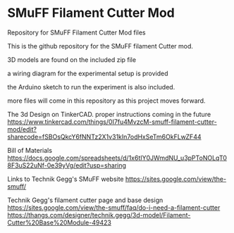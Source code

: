 # SMuFF Filament Cutter Mod
Repository for SMuFF Filament Cutter Mod files

This is the github repository for the SMuFF filament Cutter mod.

3D models are found on the included zip file

a wiring diagram for the experimental setup is provided

the Arduino sketch to run the experiment is also included.

more files will come in this repository as this project moves forward.

The 3d Design on TinkerCAD. proper instructions coming in the future
https://www.tinkercad.com/things/0I7fu4MvzcM-smuff-filament-cutter-mod/edit?sharecode=fSBOsQkcY6fNNTz2X1v31kIn7odHxSeTm6OkFLwZF44

Bill of Materials
https://docs.google.com/spreadsheets/d/1x6tIY0JWmdNU_u3pPToNOLqT08F3uS22uNf-0e39yVg/edit?usp=sharing

Links to Technik Gegg's SMuFF website
https://sites.google.com/view/the-smuff/

Technik Gegg's filament cutter page and base design
https://sites.google.com/view/the-smuff/faq/do-i-need-a-filament-cutter
https://thangs.com/designer/technik.gegg/3d-model/Filament-Cutter%20Base%20Module-49423






